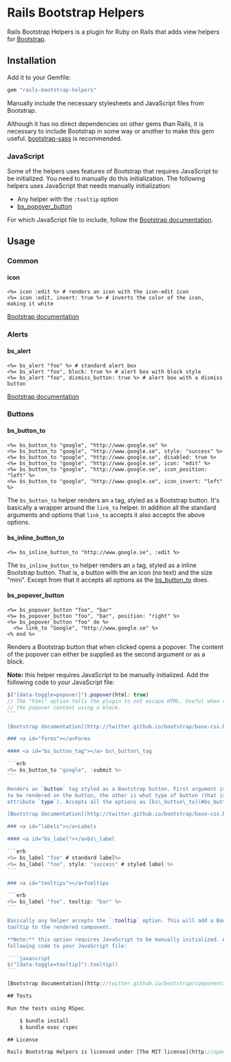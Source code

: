 # Rails Bootstrap Helpers

Rails Bootstrap Helpers is a plugin for Ruby on Rails that adds view helpers for
[Bootstrap](http://twitter.github.io/bootstrap/).

## Installation

Add it to your Gemfile:

```ruby
gem "rails-bootstrap-helpers"
```

Manually include the necessary stylesheets and JavaScript files from Bootstrap.

Although it has no direct dependencies on other gems than Rails, it is necessary
to include Bootstrap in some way or another to make this gem useful.
[bootstrap-sass](https://github.com/thomas-mcdonald/bootstrap-sass) is
recommended.

### JavaScript

Some of the helpers uses features of Bootstrap that requires JavaScript to be
initialized. You need to manually do this initialization. The following helpers
uses JavaScript that needs manually initialization:

* Any helper with the `:tooltip` option
* [bs\_popover\_button](#bs_popover_button)

For which JavaScript file to include, follow the
[Bootstrap documentation](http://twitter.github.io/bootstrap/javascript.html).

## Usage

### <a id="common"></a>Common

#### <a id="icon"></a>icon

```erb
<%= icon :edit %> # renders an icon with the icon-edit icon
<%= icon :edit, invert: true %> # inverts the color of the icon, making it white
```

[Bootstrap documentation](http://twitter.github.io/bootstrap/base-css.html#icons)

### <a id="alerts"></a>Alerts

#### <a id="bs_alert"></a>bs\_alert
```erb
<%= bs_alert "foo" %> # standard alert box
<%= bs_alert "foo", block: true %> # alert box with block style
<%= bs_alert "foo", dismiss_button: true %> # alert box with a dismiss button
```

[Bootstrap documentation](http://twitter.github.io/bootstrap/components.html#alerts)

### <a id="buttons"></a>Buttons

#### <a id="bs_button_to"></a>bs\_button\_to

```erb
<%= bs_button_to "google", "http://www.google.se" %>
<%= bs_button_to "google", "http://www.google.se", style: "success" %>
<%= bs_button_to "google", "http://www.google.se", disabled: true %>
<%= bs_button_to "google", "http://www.google.se", icon: "edit" %>
<%= bs_button_to "google", "http://www.google.se", icon_position: "left" %>
<%= bs_button_to "google", "http://www.google.se", icon_invert: "left" %>
```

The `bs_button_to` helper renders an `a` tag, styled as a Bootstrap button. It's
basically a wrapper around the `link_to` helper. In addition all the standard
arguments and options that `link_to` accepts it also accepts the above options.

#### <a id="bs_inline_button_to"></a>bs\_inline\_button\_to

```erb
<%= bs_inline_button_to "http://www.google.se", :edit %>
```

The `bs_inline_button_to` helper renders an `a` tag, styled as a inline
Bootstrap button. That is, a button with the an icon (no text) and the size
"mini". Except from that it accepts all options as the [bs\_button\_to](#bs_button_to) does.

#### <a id="bs_popover_button"></a>bs\_popover\_button

```erb
<%= bs_popover_button "foo", "bar"
<%= bs_popover_button "foo", "bar", position: "right" %>
<%= bs_popover_button "foo" do %>
  <%= link_to "Google", "http://www.google.se" %>
<% end %>
```

Renders a Bootstrap button that when clicked opens a popover. The content of the
popover can either be supplied as the second argument or as a block.

**Note:** this helper requires JavaScript to be manually initialized. Add the
following code to your JavaScript file:

````javascript
$("[data-toggle=popover]").popover(html: true)
// The "html" option tells the plugin to not escape HTML. Useful when rendering
// the popover content using a block.
```

[Bootstrap documentation](http://twitter.github.io/bootstrap/base-css.html#buttons)

### <a id="forms"></a>Forms

#### <a id="bs_button_tag"></a> bs\_button\_tag

```erb
<%= bs_button_to "google", :submit %>
```

Renders an `button` tag styled as a Bootstrap button. First argument is the text
to be rendered on the button, the other is what type of button (that is, the HTML
attribute `type`). Accepts all the options as [bs\_button\_to](#bs_button_to) does.

[Bootstrap documentation](http://twitter.github.io/bootstrap/base-css.html#buttons)

### <a id="labels"></a>Labels

#### <a id="bs_label"></a>bs\_label

```erb
<%= bs_label "foo" # standard label%>
<%= bs_label "foo", style: "success" # styled label %>
```

### <a id="tooltips"></a>Tooltips

```erb
<%= bs_label "foo", tooltip: "bar" %>
```

Basically any helper accepts the `:tooltip` option. This will add a Bootstrap
tooltip to the rendered component.

**Note:** this option requires JavaScript to be manually initialized. Add the
following code to your JavaScript file:

````javascript
$("[data-toggle=tooltip]").tooltip()
```

[Bootstrap documentation](http://twitter.github.io/bootstrap/components.html#labels-badges)

## Tests

Run the tests using RSpec

	$ bundle install
	$ bundle exec rspec

## License

Rails Bootstrap Helpers is licensed under [The MIT license](http://opensource.org/licenses/MIT)